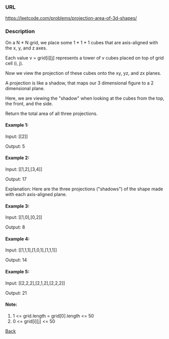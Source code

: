 ### URL

https://leetcode.com/problems/projection-area-of-3d-shapes/
### Description

On a N * N grid, we place some 1 * 1 * 1 cubes that are axis-aligned with the x, y, and z axes.

Each value v = grid[i][j] represents a tower of v cubes placed on top of grid cell (i, j).

Now we view the projection of these cubes onto the xy, yz, and zx planes.

A projection is like a shadow, that maps our 3 dimensional figure to a 2 dimensional plane. 

Here, we are viewing the "shadow" when looking at the cubes from the top, the front, and the side.

Return the total area of all three projections.

 

#### Example 1:

Input: [[2]]

Output: 5
#### Example 2:

Input: [[1,2],[3,4]]

Output: 17

Explanation: 
Here are the three projections ("shadows") of the shape made with each axis-aligned plane.

#### Example 3:

Input: [[1,0],[0,2]]

Output: 8
#### Example 4:

Input: [[1,1,1],[1,0,1],[1,1,1]]

Output: 14
#### Example 5:

Input: [[2,2,2],[2,1,2],[2,2,2]]

Output: 21
 

#### Note:

1. 1 <= grid.length = grid[0].length <= 50
2. 0 <= grid[i][j] <= 50

[Back](readme.md)